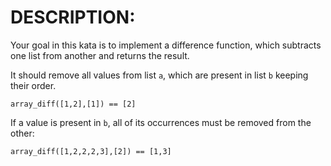 # DESCRIPTION:
Your goal in this kata is to implement a difference function, which subtracts one list from another and returns the result.

It should remove all values from list `a`, which are present in list `b` keeping their order.

```
array_diff([1,2],[1]) == [2]
```

If a value is present in `b`, all of its occurrences must be removed from the other:

```
array_diff([1,2,2,2,3],[2]) == [1,3]
```
